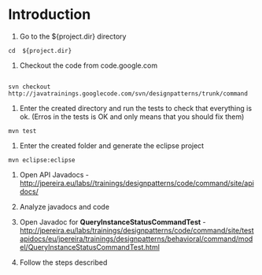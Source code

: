 # Introduction #

  1. Go to the  ${project.dir} directory
```
cd  ${project.dir}
```
  1. Checkout the code from code.google.com
```

svn checkout http://javatrainings.googlecode.com/svn/designpatterns/trunk/command
```
  1. Enter the created directory and run the tests to check that everything is ok. (Erros in the tests is OK and only means that you should fix them)
```
mvn test
```
  1. Enter the created folder and generate the eclipse project
```
mvn eclipse:eclipse
```

  1. Open API Javadocs - http://jpereira.eu/labs//trainings/designpatterns/code/command/site/apidocs/

  1. Analyze javadocs and code



  1. Open Javadoc for <b>QueryInstanceStatusCommandTest</b> -  http://jpereira.eu/labs/trainings/designpatterns/code/command/site/testapidocs/eu/jpereira/trainings/designpatterns/behavioral/command/model/QueryInstanceStatusCommandTest.html
  1. Follow the steps described